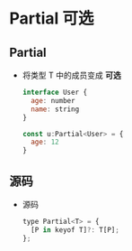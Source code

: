 # Partial 可选

## Partial<T>

+ 将类型 T 中的成员变成 **可选**

  ```js
  interface User {
    age: number
    name: string
  }

  const u:Partial<User> = {
    age: 12
  }
  ```

## 源码

+ 源码

  ```js
  type Partial<T> = {
    [P in keyof T]?: T[P];
  };
  ```
